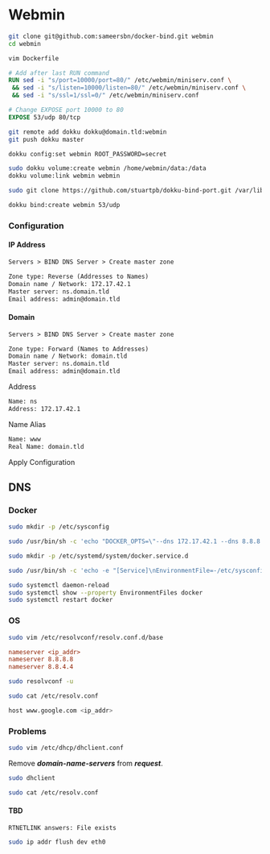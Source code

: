 # Webmin

```sh
git clone git@github.com:sameersbn/docker-bind.git webmin
cd webmin
```

```sh
vim Dockerfile
```

```Dockerfile
# Add after last RUN command
RUN sed -i "s/port=10000/port=80/" /etc/webmin/miniserv.conf \
 && sed -i "s/listen=10000/listen=80/" /etc/webmin/miniserv.conf \
 && sed -i "s/ssl=1/ssl=0/" /etc/webmin/miniserv.conf

# Change EXPOSE port 10000 to 80
EXPOSE 53/udp 80/tcp
```

```sh
git remote add dokku dokku@domain.tld:webmin
git push dokku master
```

```sh
dokku config:set webmin ROOT_PASSWORD=secret
```

```sh
sudo dokku volume:create webmin /home/webmin/data:/data
dokku volume:link webmin webmin
```

```sh
sudo git clone https://github.com/stuartpb/dokku-bind-port.git /var/lib/dokku-alt/plugins/bind-port
```

```sh
dokku bind:create webmin 53/udp
```

### Configuration

#### IP Address

```txt
Servers > BIND DNS Server > Create master zone
```

```txt
Zone type: Reverse (Addresses to Names)
Domain name / Network: 172.17.42.1
Master server: ns.domain.tld
Email address: admin@domain.tld
```

#### Domain

```txt
Servers > BIND DNS Server > Create master zone
```

```txt
Zone type: Forward (Names to Addresses)
Domain name / Network: domain.tld
Master server: ns.domain.tld
Email address: admin@domain.tld
```

Address

```txt
Name: ns
Address: 172.17.42.1
```

Name Alias

```txt
Name: www
Real Name: domain.tld
```

Apply Configuration

## DNS

### Docker

```sh
sudo mkdir -p /etc/sysconfig
```

```sh
sudo /usr/bin/sh -c 'echo "DOCKER_OPTS=\"--dns 172.17.42.1 --dns 8.8.8.8 --dns 8.8.4.4\"" >> /etc/sysconfig/docker'
```

```sh
sudo mkdir -p /etc/systemd/system/docker.service.d
```

```sh
sudo /usr/bin/sh -c 'echo -e "[Service]\nEnvironmentFile=-/etc/sysconfig/docker" >> /etc/systemd/system/docker.service.d/http-proxy.conf'
```

```sh
sudo systemctl daemon-reload
sudo systemctl show --property EnvironmentFiles docker
sudo systemctl restart docker
```

### OS

```sh
sudo vim /etc/resolvconf/resolv.conf.d/base
```

```ini
nameserver <ip_addr>
nameserver 8.8.8.8
nameserver 8.8.4.4
```

```sh
sudo resolvconf -u
```

```sh
sudo cat /etc/resolv.conf
```

```sh
host www.google.com <ip_addr>
```

### Problems

```sh
sudo vim /etc/dhcp/dhclient.conf
```

Remove **_domain-name-servers_** from **_request_**.

```sh
sudo dhclient
```

```sh
sudo cat /etc/resolv.conf
```

#### TBD

```log
RTNETLINK answers: File exists
```

```sh
sudo ip addr flush dev eth0
```
